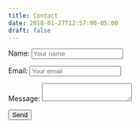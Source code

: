 ```yaml
---
title: Contact
date: 2018-01-27T12:57:00-05:00
draft: false
---
```


<form action="//formspree.io/marioapardo@gmail.com" method="POST">
 <p>Name: <input type="text" name="name" placeholder="Your name"></p>
 <p>Email: <input type="email" name="_replyto" placeholder="Your email"></p>
 <p>Message: <textarea name="message"></textarea></p>
 <input type="hidden" name="_subject" value="Message via https://mariopardo.co">
 <input type="hidden" name="_language" value="en">
 <input type="text" name="_gotcha" style="display:none" />
 <input type="hidden" name="_next" value="https://mariopardo.co/thanks"/>
 <input type="submit" value="Send">
</form>